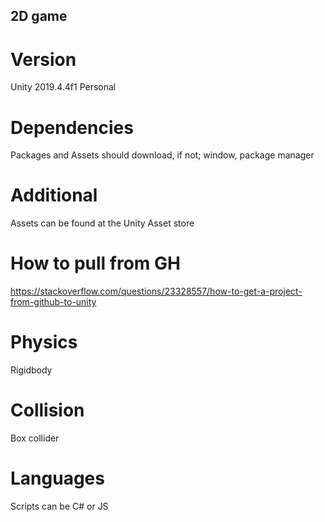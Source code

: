 ## 2D game
# Version
  Unity 2019.4.4f1 Personal
# Dependencies
  Packages and Assets should download, if not; window, package manager
# Additional
  Assets can be found at the Unity Asset store
# How to pull from GH
  https://stackoverflow.com/questions/23328557/how-to-get-a-project-from-github-to-unity
# Physics
  Rigidbody
# Collision
  Box collider
# Languages
  Scripts can be C# or JS
